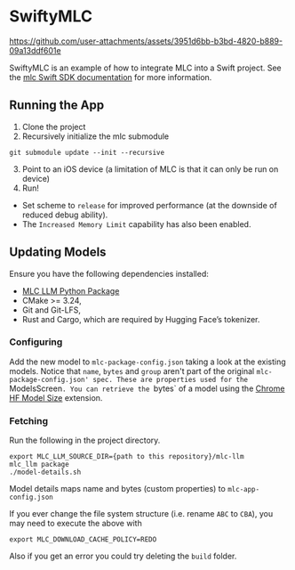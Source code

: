 # SwiftyMLC

https://github.com/user-attachments/assets/3951d6bb-b3bd-4820-b889-09a13ddf601e

SwiftyMLC is an example of how to integrate MLC into a Swift project. See the [mlc Swift SDK documentation](https://llm.mlc.ai/docs/deploy/ios.html#ios-swift-sdk) for more information.

## Running the App

1. Clone the project
2. Recursively initialize the mlc submodule   
```
git submodule update --init --recursive
```
3. Point to an iOS device (a limitation of MLC is that it can only be run on device)
4. Run!

- Set scheme to `release` for improved performance (at the downside of reduced debug ability).
- The `Increased Memory Limit` capability has also been enabled.  

## Updating Models

Ensure you have the following dependencies installed:

- [MLC LLM Python Package](https://llm.mlc.ai/docs/install/mlc_llm.html)
- CMake >= 3.24,
- Git and Git-LFS,
- Rust and Cargo, which are required by Hugging Face’s tokenizer.

### Configuring

Add the new model to `mlc-package-config.json` taking a look at the existing models. 
Notice that `name`, `bytes` and `group` aren't part of the original `mlc-package-config.json' spec.
These are properties used for the `ModelsScreen`.
You can retrieve the `bytes` of a model using the [Chrome HF Model Size](https://chromewebstore.google.com/detail/hf-model-size/poidchnginjmdckhofocjlanbnnondgc) extension.

### Fetching 

Run the following in the project directory.
```
export MLC_LLM_SOURCE_DIR={path to this repository}/mlc-llm
mlc_llm package
./model-details.sh
```
Model details maps name and bytes (custom properties) to `mlc-app-config.json`

If you ever change the file system structure (i.e. rename `ABC` to `CBA`), you may need to execute the above with
```
export MLC_DOWNLOAD_CACHE_POLICY=REDO
```

Also if you get an error you could try deleting the `build` folder.
